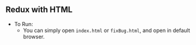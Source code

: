 ## Redux with HTML

- To Run:
  - You can simply open `index.html` or `fixBug.html`, and open in default browser.
